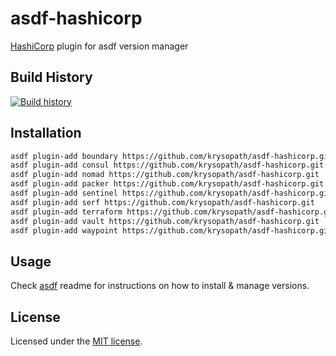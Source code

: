 # asdf-hashicorp

[HashiCorp](https://www.hashicorp.com) plugin for asdf version manager

## Build History

[![Build history](https://buildstats.info/github/chart/krysopath/asdf-hashicorp?branch=master)](https://github.com/asdf-community/asdf-hashicorp/actions)

## Installation

```bash
asdf plugin-add boundary https://github.com/krysopath/asdf-hashicorp.git
asdf plugin-add consul https://github.com/krysopath/asdf-hashicorp.git
asdf plugin-add nomad https://github.com/krysopath/asdf-hashicorp.git
asdf plugin-add packer https://github.com/krysopath/asdf-hashicorp.git
asdf plugin-add sentinel https://github.com/krysopath/asdf-hashicorp.git
asdf plugin-add serf https://github.com/krysopath/asdf-hashicorp.git
asdf plugin-add terraform https://github.com/krysopath/asdf-hashicorp.git
asdf plugin-add vault https://github.com/krysopath/asdf-hashicorp.git
asdf plugin-add waypoint https://github.com/krysopath/asdf-hashicorp.git
```

## Usage

Check [asdf](https://github.com/asdf-vm/asdf) readme for instructions on how to
install & manage versions.

## License

Licensed under the
[MIT license](https://github.com/krysopath/asdf-hashicorp/blob/master/LICENSE).
